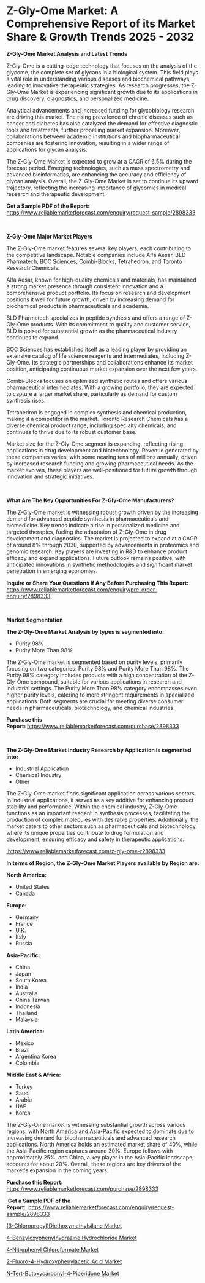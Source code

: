 <p><h1>Z-Gly-Ome Market: A Comprehensive Report of its Market Share & Growth Trends 2025 - 2032</h1></p><p><strong>Z-Gly-Ome Market Analysis and Latest Trends</strong></p>
<p><p>Z-Gly-Ome is a cutting-edge technology that focuses on the analysis of the glycome, the complete set of glycans in a biological system. This field plays a vital role in understanding various diseases and biochemical pathways, leading to innovative therapeutic strategies. As research progresses, the Z-Gly-Ome Market is experiencing significant growth due to its applications in drug discovery, diagnostics, and personalized medicine. </p><p>Analytical advancements and increased funding for glycobiology research are driving this market. The rising prevalence of chronic diseases such as cancer and diabetes has also catalyzed the demand for effective diagnostic tools and treatments, further propelling market expansion. Moreover, collaborations between academic institutions and biopharmaceutical companies are fostering innovation, resulting in a wider range of applications for glycan analysis.</p><p>The Z-Gly-Ome Market is expected to grow at a CAGR of 6.5% during the forecast period. Emerging technologies, such as mass spectrometry and advanced bioinformatics, are enhancing the accuracy and efficiency of glycan analysis. Overall, the Z-Gly-Ome Market is set to continue its upward trajectory, reflecting the increasing importance of glycomics in medical research and therapeutic development.</p></p>
<p><strong>Get a Sample PDF of the Report:&nbsp;</strong> <a href="https://www.reliablemarketforecast.com/enquiry/request-sample/2898333?utm_campaign=1906&utm_medium=2&utm_source=Github&utm_content=ia&utm_term=15032025&utm_id=z-gly-ome">https://www.reliablemarketforecast.com/enquiry/request-sample/2898333</a></p>
<p>&nbsp;</p>
<p><strong>Z-Gly-Ome Major Market Players</strong></p>
<p><p>The Z-Gly-Ome market features several key players, each contributing to the competitive landscape. Notable companies include Alfa Aesar, BLD Pharmatech, BOC Sciences, Combi-Blocks, Tetrahedron, and Toronto Research Chemicals. </p><p>Alfa Aesar, known for high-quality chemicals and materials, has maintained a strong market presence through consistent innovation and a comprehensive product portfolio. Its focus on research and development positions it well for future growth, driven by increasing demand for biochemical products in pharmaceuticals and academia.</p><p>BLD Pharmatech specializes in peptide synthesis and offers a range of Z-Gly-Ome products. With its commitment to quality and customer service, BLD is poised for substantial growth as the pharmaceutical industry continues to expand.</p><p>BOC Sciences has established itself as a leading player by providing an extensive catalog of life science reagents and intermediates, including Z-Gly-Ome. Its strategic partnerships and collaborations enhance its market position, anticipating continuous market expansion over the next few years.</p><p>Combi-Blocks focuses on optimized synthetic routes and offers various pharmaceutical intermediates. With a growing portfolio, they are expected to capture a larger market share, particularly as demand for custom synthesis rises.</p><p>Tetrahedron is engaged in complex synthesis and chemical production, making it a competitor in the market. Toronto Research Chemicals has a diverse chemical product range, including specialty chemicals, and continues to thrive due to its robust customer base.</p><p>Market size for the Z-Gly-Ome segment is expanding, reflecting rising applications in drug development and biotechnology. Revenue generated by these companies varies, with some nearing tens of millions annually, driven by increased research funding and growing pharmaceutical needs. As the market evolves, these players are well-positioned for future growth through innovation and strategic initiatives.</p></p>
<p>&nbsp;</p>
<p><strong>What Are The Key Opportunities For Z-Gly-Ome Manufacturers?</strong></p>
<p><p>The Z-Gly-Ome market is witnessing robust growth driven by the increasing demand for advanced peptide synthesis in pharmaceuticals and biomedicine. Key trends indicate a rise in personalized medicine and targeted therapies, fueling the adaptation of Z-Gly-Ome in drug development and diagnostics. The market is projected to expand at a CAGR of around 8% through 2030, supported by advancements in proteomics and genomic research. Key players are investing in R&D to enhance product efficacy and expand applications. Future outlook remains positive, with anticipated innovations in synthetic methodologies and significant market penetration in emerging economies.</p></p>
<p><strong>Inquire or Share Your Questions If Any Before Purchasing This Report:</strong> <a href="https://www.reliablemarketforecast.com/enquiry/pre-order-enquiry/2898333?utm_campaign=1906&utm_medium=2&utm_source=Github&utm_content=ia&utm_term=15032025&utm_id=z-gly-ome">https://www.reliablemarketforecast.com/enquiry/pre-order-enquiry/2898333</a></p>
<p>&nbsp;</p>
<p><strong>Market Segmentation</strong></p>
<p><strong>The Z-Gly-Ome Market Analysis by types is segmented into:</strong></p>
<p><ul><li>Purity 98%</li><li>Purity More Than 98%</li></ul></p>
<p><p>The Z-Gly-Ome market is segmented based on purity levels, primarily focusing on two categories: Purity 98% and Purity More Than 98%. The Purity 98% category includes products with a high concentration of the Z-Gly-Ome compound, suitable for various applications in research and industrial settings. The Purity More Than 98% category encompasses even higher purity levels, catering to more stringent requirements in specialized applications. Both segments are crucial for meeting diverse consumer needs in pharmaceuticals, biotechnology, and chemical industries.</p></p>
<p><strong>Purchase this Report:&nbsp;</strong><a href="https://www.reliablemarketforecast.com/purchase/2898333?utm_campaign=1906&utm_medium=2&utm_source=Github&utm_content=ia&utm_term=15032025&utm_id=z-gly-ome">https://www.reliablemarketforecast.com/purchase/2898333</a></p>
<p>&nbsp;</p>
<p><strong>The Z-Gly-Ome Market Industry Research by Application is segmented into:</strong></p>
<p><ul><li>Industrial Application</li><li>Chemical Industry</li><li>Other</li></ul></p>
<p><p>The Z-Gly-Ome market finds significant application across various sectors. In industrial applications, it serves as a key additive for enhancing product stability and performance. Within the chemical industry, Z-Gly-Ome functions as an important reagent in synthesis processes, facilitating the production of complex molecules with desirable properties. Additionally, the market caters to other sectors such as pharmaceuticals and biotechnology, where its unique properties contribute to drug formulation and development, ensuring efficacy and safety in therapeutic applications.</p></p>
<p><a href="https://www.reliablemarketforecast.com/z-gly-ome-r2898333?utm_campaign=1906&utm_medium=2&utm_source=Github&utm_content=ia&utm_term=15032025&utm_id=z-gly-ome">&nbsp;https://www.reliablemarketforecast.com/z-gly-ome-r2898333</a></p>
<p><strong>In terms of Region, the Z-Gly-Ome Market Players available by Region are:</strong></p>
<p>
    <p> <strong> North America: </strong>
        <ul>
            <li>United States</li>
            <li>Canada</li>
        </ul>
        </p> 
    <p> <strong> Europe: </strong>
        <ul>
            <li>Germany</li>
            <li>France</li>
            <li>U.K.</li>
            <li>Italy</li>
            <li>Russia</li>
        </ul>
        </p> 
    <p> <strong> Asia-Pacific: </strong>
        <ul>
            <li>China</li>
            <li>Japan</li>
            <li>South Korea</li>
            <li>India</li>
            <li>Australia</li>
            <li>China Taiwan</li>
            <li>Indonesia</li>
            <li>Thailand</li>
            <li>Malaysia</li>
        </ul>
        </p> 
    <p> <strong> Latin America: </strong>
        <ul>
            <li>Mexico</li>
            <li>Brazil</li>
            <li>Argentina Korea</li>
            <li>Colombia</li>
        </ul>
        </p> 
    <p> <strong> Middle East & Africa: </strong>
        <ul>
            <li>Turkey</li>
            <li>Saudi</li>
            <li>Arabia</li>
            <li>UAE</li>
            <li>Korea</li>
        </ul>
    </p>
    </p>
<p><p>The Z-Gly-Ome market is witnessing substantial growth across various regions, with North America and Asia-Pacific expected to dominate due to increasing demand for biopharmaceuticals and advanced research applications. North America holds an estimated market share of 40%, while the Asia-Pacific region captures around 30%. Europe follows with approximately 25%, and China, a key player in the Asia-Pacific landscape, accounts for about 20%. Overall, these regions are key drivers of the market's expansion in the coming years.</p></p>
<p><strong>Purchase this Report: </strong><a href="https://www.reliablemarketforecast.com/purchase/2898333?utm_campaign=1906&utm_medium=2&utm_source=Github&utm_content=ia&utm_term=15032025&utm_id=z-gly-ome">https://www.reliablemarketforecast.com/purchase/2898333</a></p>
<p>&nbsp;<strong>Get a Sample PDF of the Report:&nbsp;&nbsp;</strong><a href="https://www.reliablemarketforecast.com/enquiry/request-sample/2898333?utm_campaign=1906&utm_medium=2&utm_source=Github&utm_content=ia&utm_term=15032025&utm_id=z-gly-ome">https://www.reliablemarketforecast.com/enquiry/request-sample/2898333</a></p>
<p><strong></strong></p>
<p><p><a href="https://github.com/cherrivacius/Market-Research-Report-List-1/blob/main/3-chloropropyldiethoxymethylsilane-market.md?utm_campaign=1906&utm_medium=2&utm_source=Github&utm_content=ia&utm_term=15032025&utm_id=z-gly-ome">(3-Chloropropyl)Diethoxymethylsilane Market</a></p><p><a href="https://github.com/omduthkevork/Market-Research-Report-List-1/blob/main/4-benzyloxyphenylhydrazine-hydrochloride-market.md?utm_campaign=1906&utm_medium=2&utm_source=Github&utm_content=ia&utm_term=15032025&utm_id=z-gly-ome">4-Benzyloxyphenylhydrazine Hydrochloride Market</a></p><p><a href="https://github.com/akramisabtu/Market-Research-Report-List-1/blob/main/4-nitrophenyl-chloroformate-market.md?utm_campaign=1906&utm_medium=2&utm_source=Github&utm_content=ia&utm_term=15032025&utm_id=z-gly-ome">4-Nitrophenyl Chloroformate Market</a></p><p><a href="https://github.com/mafuzakirju/Market-Research-Report-List-1/blob/main/2-fluoro-4-hydroxyphenylacetic-acid-market.md?utm_campaign=1906&utm_medium=2&utm_source=Github&utm_content=ia&utm_term=15032025&utm_id=z-gly-ome">2-Fluoro-4-Hydroxyphenylacetic Acid Market</a></p><p><a href="https://github.com/Mayankdeswa/Market-Research-Report-List-1/blob/main/n-tert-butoxycarbonyl-4-piperidone-market.md?utm_campaign=1906&utm_medium=2&utm_source=Github&utm_content=ia&utm_term=15032025&utm_id=z-gly-ome">N-Tert-Butoxycarbonyl-4-Piperidone Market</a></p></p>